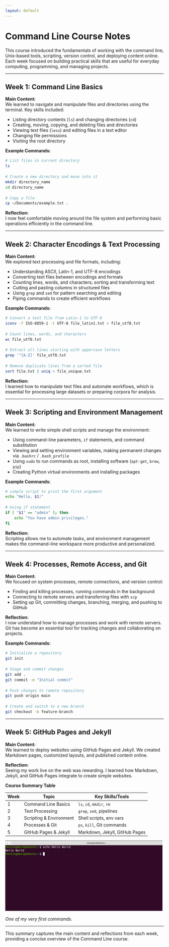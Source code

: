 ```yaml
---
layout: default
---
```


# Command Line Course Notes

This course introduced the fundamentals of working with the command line, Unix-based tools, scripting, version control, and deploying content online. Each week focused on building practical skills that are useful for everyday computing, programming, and managing projects.

---

## Week 1: Command Line Basics

**Main Content:**  
We learned to navigate and manipulate files and directories using the terminal. Key skills included:  

- Listing directory contents (`ls`) and changing directories (`cd`)  
- Creating, moving, copying, and deleting files and directories  
- Viewing text files (`less`) and editing files in a text editor  
- Changing file permissions  
- Visiting the root directory

**Example Commands:**

```bash
# List files in current directory
ls

# Create a new directory and move into it
mkdir directory_name
cd directory_name

# Copy a file
cp ~/Documents/example.txt .
```

**Reflection:**  
I now feel comfortable moving around the file system and performing basic operations efficiently in the command line.

---

## Week 2: Character Encodings & Text Processing

**Main Content:**  
We explored text processing and file formats, including:  

- Understanding ASCII, Latin-1, and UTF-8 encodings  
- Converting text files between encodings and formats  
- Counting lines, words, and characters; sorting and transforming text  
- Cutting and pasting columns in structured files  
- Using `grep` and `sed` for pattern searching and editing  
- Piping commands to create efficient workflows  

**Example Commands:**
```bash
# Convert a text file from Latin-1 to UTF-8
iconv -f ISO-8859-1 -t UTF-8 file_latin1.txt > file_utf8.txt

# Count lines, words, and characters
wc file_utf8.txt

# Extract all lines starting with uppercase letters
grep '^[A-Z]' file_utf8.txt

# Remove duplicate lines from a sorted file
sort file.txt | uniq > file_unique.txt
```

**Reflection:**  
I learned how to manipulate text files and automate workflows, which is essential for processing large datasets or preparing corpora for analysis.

---

## Week 3: Scripting and Environment Management

**Main Content:**  
We learned to write simple shell scripts and manage the environment:  

- Using command-line parameters, `if` statements, and command substitution  
- Viewing and setting environment variables, making permanent changes via `.bashrc` / `.bash_profile`  
- Using `sudo` to run commands as root, installing software (`apt-get`, `brew`, `pip`)  
- Creating Python virtual environments and installing packages  

**Example Commands:**
```bash
# simple script to print the first argument
echo "Hello, $1!"

# Using if statement
if [ "$1" == "admin" ]; then
    echo "You have admin privileges."
fi
```

**Reflection:**  
Scripting allows me to automate tasks, and environment management makes the command-line workspace more productive and personalized.

---

## Week 4: Processes, Remote Access, and Git

**Main Content:**  
We focused on system processes, remote connections, and version control:  

- Finding and killing processes, running commands in the background  
- Connecting to remote servers and transferring files with `scp`  
- Setting up Git, committing changes, branching, merging, and pushing to GitHub  

**Reflection:**  
I now understand how to manage processes and work with remote servers. Git has become an essential tool for tracking changes and collaborating on projects.

**Example Commands:**
```bash
# Initialize a repository
git init

# Stage and commit changes
git add .
git commit -m "Initial commit"

# Push changes to remote repository
git push origin main

# Create and switch to a new branch
git checkout -b feature-branch
```

---

## Week 5: GitHub Pages and Jekyll

**Main Content:**  
We learned to deploy websites using GitHub Pages and Jekyll. We created Markdown pages, customized layouts, and published content online.  

**Reflection:**  
Seeing my work live on the web was rewarding. I learned how Markdown, Jekyll, and GitHub Pages integrate to create simple websites.

**Course Summary Table**

| Week | Topic                         | Key Skills/Tools               |
|------|-------------------------------|--------------------------------|
| 1    | Command Line Basics           | `ls`, `cd`, `mkdir`, `rm`     |
| 2    | Text Processing               | `grep`, `sed`, pipelines      |
| 3    | Scripting & Environment       | Shell scripts, env vars        |
| 4    | Processes & Git               | `ps`, `kill`, Git commands     |
| 5    | GitHub Pages & Jekyll         | Markdown, Jekyll, GitHub Pages |





  
<img src="assets/images/echo-Hello-World-1536x685.webp" alt="Hello World!" width="500"/>

*One of my very first commands.*


---

This summary captures the main content and reflections from each week, providing a concise overview of the Command Line course.


